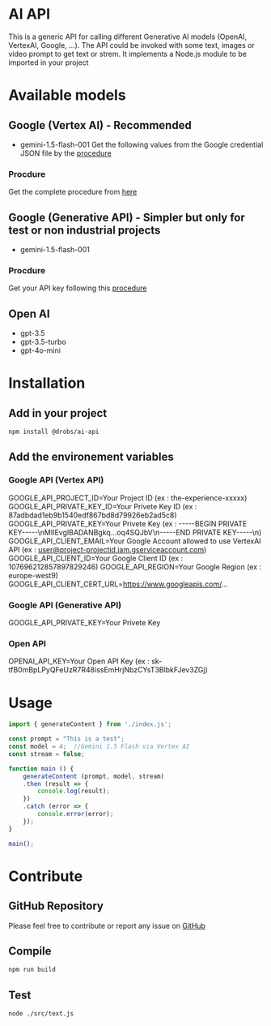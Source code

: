 # AI API

This is a generic API for calling different Generative AI models (OpenAI, VertexAI, Google, ...). The API could be invoked with some text, images or video prompt to get text or strem. It implements a Node.js module to be imported in your project

# Available models
## Google (Vertex AI) - Recommended
 - gemini-1.5-flash-001
  Get the following values from the Google credential JSON file by the <a href="https://stackoverflow.com/questions/58460476/where-to-find-credentials-json-for-google-api-client" target=" blank">procedure</a>
### Procdure
  Get the complete procedure from <a href="https://developers.google.com/workspace/guides/create-credentials?hl=fr#service-account" target=" blank">here</a>
## Google (Generative API) - Simpler but only for test or non industrial projects
 - gemini-1.5-flash-001
### Procdure
  Get your API key following this <a href="https://ai.google.dev/gemini-api/docs/api-key?hl=fr" target=" blank">procedure</a>
## Open AI
 - gpt-3.5
 - gpt-3.5-turbo
 - gpt-4o-mini

# Installation
## Add in your project
```bash
npm install @drobs/ai-api
```
## Add the environement variables
### Google API (Vertex API) 
GOOGLE_API_PROJECT_ID=Your Project ID (ex : the-experience-xxxxx)
GOOGLE_API_PRIVATE_KEY_ID=Your Privete Key ID (ex : 87adbdad1eb9b1540edf867bd8d79926eb2ad5c8)
GOOGLE_API_PRIVATE_KEY=Your Privete Key (ex : -----BEGIN PRIVATE KEY-----\nMIIEvgIBADANBgkq...oq4SQJbV\n-----END PRIVATE KEY-----\n)
GOOGLE_API_CLIENT_EMAIL=Your Google Account allowed to use VertexAI API (ex : user@project-projectid.iam.gserviceaccount.com)
GOOGLE_API_CLIENT_ID=Your Google Client ID (ex : 107696212857897829246)
GOOGLE_API_REGION=Your Google Region (ex : europe-west9)
GOOGLE_API_CLIENT_CERT_URL=https://www.googleapis.com/...
### Google API (Generative API)
GOOGLE_API_PRIVATE_KEY=Your Privete Key
### Open API
OPENAI_API_KEY=Your Open API Key (ex : sk-tfB0mBpLPyQFeUzR7R48issEmHrjNbzCYsT3BlbkFJev3ZGj)

# Usage
```js
import { generateContent } from './index.js';

const prompt = "This is a test";
const model = 4;  //Gemini 1.5 Flash via Vertex AI
const stream = false;

function main () {
    generateContent (prompt, model, stream)
    .then (result => {
        console.log(result);
    })
    .catch (error => {
        console.error(error);
    }); 
}

main();
```

# Contribute
## GitHub Repository
Please feel free to contribute or report any issue on <a href="https://github.com/ddrobecq/ai-api" target="_blank">GitHub</a>
## Compile
```bash
npm run build
```
## Test
```bash
node ./src/text.js
```
